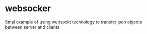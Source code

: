 # websocker
Smal example of using websockt technology to transfer json objects between server and clients

